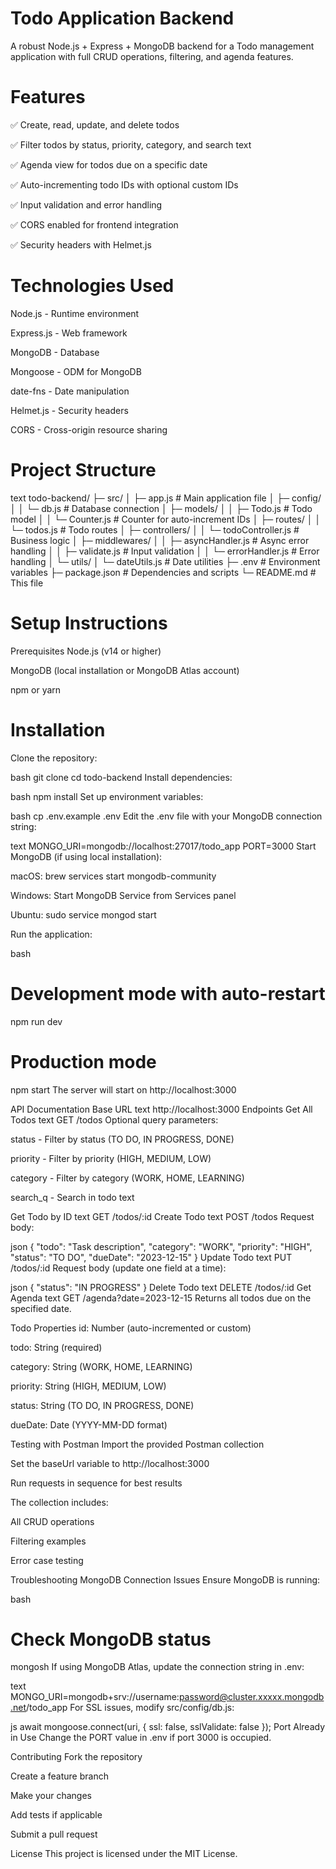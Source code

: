 # Todo Application Backend
A robust Node.js + Express + MongoDB backend for a Todo management application with full CRUD operations, filtering, and agenda features.

# Features
✅ Create, read, update, and delete todos

✅ Filter todos by status, priority, category, and search text

✅ Agenda view for todos due on a specific date

✅ Auto-incrementing todo IDs with optional custom IDs

✅ Input validation and error handling

✅ CORS enabled for frontend integration

✅ Security headers with Helmet.js

# Technologies Used
Node.js - Runtime environment

Express.js - Web framework

MongoDB - Database

Mongoose - ODM for MongoDB

date-fns - Date manipulation

Helmet.js - Security headers

CORS - Cross-origin resource sharing

# Project Structure
text
todo-backend/
├─ src/
│  ├─ app.js                 # Main application file
│  ├─ config/
│  │  └─ db.js              # Database connection
│  ├─ models/
│  │  ├─ Todo.js            # Todo model
│  │  └─ Counter.js         # Counter for auto-increment IDs
│  ├─ routes/
│  │  └─ todos.js           # Todo routes
│  ├─ controllers/
│  │  └─ todoController.js  # Business logic
│  ├─ middlewares/
│  │  ├─ asyncHandler.js    # Async error handling
│  │  ├─ validate.js        # Input validation
│  │  └─ errorHandler.js    # Error handling
│  └─ utils/
│     └─ dateUtils.js       # Date utilities
├─ .env                     # Environment variables
├─ package.json             # Dependencies and scripts
└─ README.md               # This file

# Setup Instructions
Prerequisites
Node.js (v14 or higher)

MongoDB (local installation or MongoDB Atlas account)

npm or yarn

# Installation
Clone the repository:

bash
git clone <repository-url>
cd todo-backend
Install dependencies:

bash
npm install
Set up environment variables:

bash
cp .env.example .env
Edit the .env file with your MongoDB connection string:

text
MONGO_URI=mongodb://localhost:27017/todo_app
PORT=3000
Start MongoDB (if using local installation):

macOS: brew services start mongodb-community

Windows: Start MongoDB Service from Services panel

Ubuntu: sudo service mongod start

Run the application:

bash
# Development mode with auto-restart
npm run dev

# Production mode
npm start
The server will start on http://localhost:3000

API Documentation
Base URL
text
http://localhost:3000
Endpoints
Get All Todos
text
GET /todos
Optional query parameters:

status - Filter by status (TO DO, IN PROGRESS, DONE)

priority - Filter by priority (HIGH, MEDIUM, LOW)

category - Filter by category (WORK, HOME, LEARNING)

search_q - Search in todo text

Get Todo by ID
text
GET /todos/:id
Create Todo
text
POST /todos
Request body:

json
{
  "todo": "Task description",
  "category": "WORK",
  "priority": "HIGH",
  "status": "TO DO",
  "dueDate": "2023-12-15"
}
Update Todo
text
PUT /todos/:id
Request body (update one field at a time):

json
{
  "status": "IN PROGRESS"
}
Delete Todo
text
DELETE /todos/:id
Get Agenda
text
GET /agenda?date=2023-12-15
Returns all todos due on the specified date.

Todo Properties
id: Number (auto-incremented or custom)

todo: String (required)

category: String (WORK, HOME, LEARNING)

priority: String (HIGH, MEDIUM, LOW)

status: String (TO DO, IN PROGRESS, DONE)

dueDate: Date (YYYY-MM-DD format)

Testing with Postman
Import the provided Postman collection

Set the baseUrl variable to http://localhost:3000

Run requests in sequence for best results

The collection includes:

All CRUD operations

Filtering examples

Error case testing

Troubleshooting
MongoDB Connection Issues
Ensure MongoDB is running:

bash
# Check MongoDB status
mongosh
If using MongoDB Atlas, update the connection string in .env:

text
MONGO_URI=mongodb+srv://username:password@cluster.xxxxx.mongodb.net/todo_app
For SSL issues, modify src/config/db.js:

js
await mongoose.connect(uri, {
  ssl: false,
  sslValidate: false
});
Port Already in Use
Change the PORT value in .env if port 3000 is occupied.

Contributing
Fork the repository

Create a feature branch

Make your changes

Add tests if applicable

Submit a pull request

License
This project is licensed under the MIT License.
